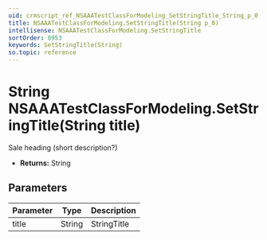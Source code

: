 ```yaml
---
uid: crmscript_ref_NSAAATestClassForModeling_SetStringTitle_String_p_0
title: NSAAATestClassForModeling.SetStringTitle(String p_0)
intellisense: NSAAATestClassForModeling.SetStringTitle
sortOrder: 8953
keywords: SetStringTitle(String)
so.topic: reference
---
```


# String NSAAATestClassForModeling.SetStringTitle(String title)

Sale heading (short description?)

* **Returns:** String

## Parameters

| Parameter | Type | Description |
|---|---|---|
| title | String | StringTitle |
